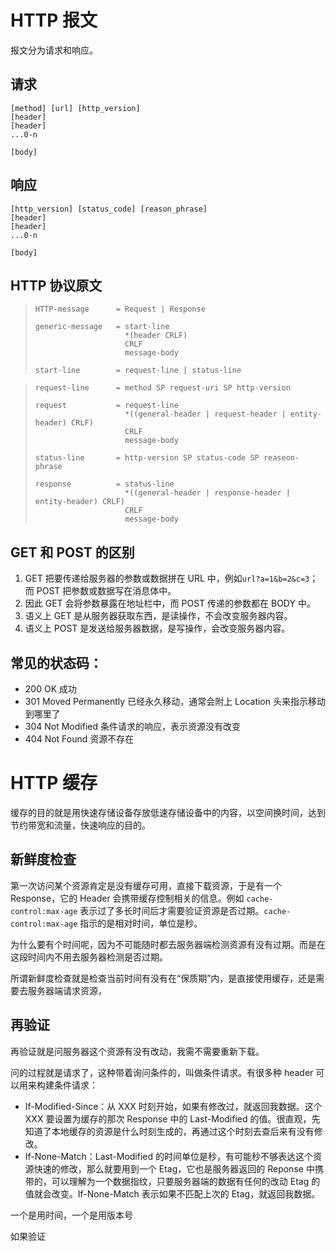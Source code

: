 # HTTP 报文

报文分为请求和响应。

## 请求
```
[method] [url] [http_version]
[header]
[header]
...0-n

[body]
```

## 响应
```
[http_version] [status_code] [reason_phrase]
[header]
[header]
...0-n

[body]
```

## HTTP 协议原文
> ```
> HTTP-message      = Request | Response
>
> generic-message   = start-line
>                     *(header CRLF)
>                     CRLF
>                     message-body
>
> start-line        = request-line | status-line
> ```

> ```
> request-line      = method SP request-uri SP http-version
>
> request           = request-line
>                     *((general-header | request-header | entity-header) CRLF)
>                     CRLF
>                     message-body
>
> status-line       = http-version SP status-code SP reaseon-phrase
>
> response          = status-line
>                     *((general-header | response-header | entity-header) CRLF)
>                     CRLF
>                     message-body
> ```

## GET 和 POST 的区别
1. GET 把要传递给服务器的参数或数据拼在 URL 中，例如`url?a=1&b=2&c=3`；而 POST 把参数或数据写在消息体中。
2. 因此 GET 会将参数暴露在地址栏中，而 POST 传递的参数都在 BODY 中。
3. 语义上 GET 是从服务器获取东西，是读操作，不会改变服务器内容。
4. 语义上 POST 是发送给服务器数据，是写操作，会改变服务器内容。

## 常见的状态码：
- 200 OK 成功
- 301 Moved Permanently 已经永久移动，通常会附上 Location 头来指示移动到哪里了
- 304 Not Modified 条件请求的响应，表示资源没有改变
- 404 Not Found 资源不存在

# HTTP 缓存

缓存的目的就是用快速存储设备存放低速存储设备中的内容，以空间换时间，达到节约带宽和流量，快速响应的目的。

## 新鲜度检查

第一次访问某个资源肯定是没有缓存可用，直接下载资源，于是有一个 Response，它的 Header 会携带缓存控制相关的信息。例如 `cache-control:max-age` 表示过了多长时间后才需要验证资源是否过期。`cache-control:max-age` 指示的是相对时间，单位是秒。

为什么要有个时间呢，因为不可能随时都去服务器端检测资源有没有过期。而是在这段时间内不用去服务器检测是否过期。

所谓新鲜度检查就是检查当前时间有没有在“保质期”内，是直接使用缓存，还是需要去服务器端请求资源，

## 再验证
再验证就是问服务器这个资源有没有改动，我需不需要重新下载。

问的过程就是请求了，这种带着询问条件的，叫做条件请求。有很多种 header 可以用来构建条件请求：
- If-Modified-Since：从 XXX 时刻开始，如果有修改过，就返回我数据。这个 XXX 要设置为缓存的那次 Response 中的 Last-Modified 的值。很直观，先知道了本地缓存的资源是什么时刻生成的，再通过这个时刻去查后来有没有修改。
- If-None-Match：Last-Modified 的时间单位是秒，有可能秒不够表达这个资源快速的修改，那么就要用到一个 Etag，它也是服务器返回的 Reponse 中携带的，可以理解为一个数据指纹，只要服务器端的数据有任何的改动 Etag 的值就会改变。If-None-Match 表示如果不匹配上次的 Etag，就返回我数据。

一个是用时间，一个是用版本号

如果验证
